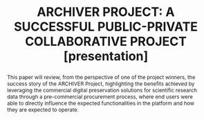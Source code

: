 ---
abstract: This paper will review, from the perspective of one of the project winners,
  the success story of the ARCHIVER Project, highlighting the benefits achieved by
  leveraging the commercial digital preservation solutions for scientific research
  data through a pre-commercial procurement process, where end users were able to
  directly influence the expected functionalities in the platform and how they are
  expected to operate.
creators:
- Guillermo Martinez, Antonio
- Fuertes, Maria
date: null
document_url: https://www.ideals.illinois.edu/items/128871/bitstreams/430334/data.pdf
grand_parent: iPRES
institutions: []
keywords:
- digital preservation
- research and development
- collaboration
- public-private
landing_page_url: https://hdl.handle.net/2142/121677
language: eng
layout: publication
license: CC-BY 4.0 International
notes_url: null
parent: iPRES 2023
presentation_url: null
publication_type: presentation
size: null
source_name: iPRES
title: 'ARCHIVER PROJECT: A SUCCESSFUL PUBLIC-PRIVATE COLLABORATIVE PROJECT [presentation]'
year: 2023
---